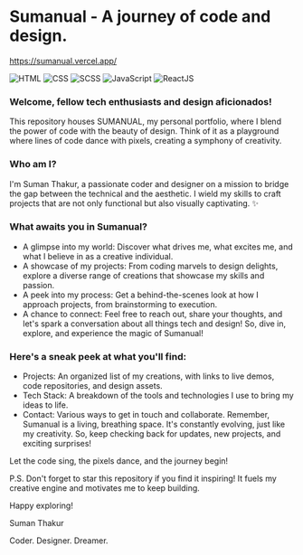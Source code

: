 # Sumanual - A journey of code and design.

https://sumanual.vercel.app/

![HTML](https://img.shields.io/badge/HTML5-E34F26?style=for-the-badge&logo=html5&logoColor=white)
![CSS](https://img.shields.io/badge/CSS3-1572B6?style=for-the-badge&logo=css3&logoColor=white)
![SCSS](https://img.shields.io/badge/SCSS-CC6699?style=for-the-badge&logo=sass&logoColor=white)
![JavaScript](https://img.shields.io/badge/JavaScript-F7DF1E?style=for-the-badge&logo=javascript&logoColor=black)
![ReactJS](https://img.shields.io/badge/React-61DAFB?style=for-the-badge&logo=react&logoColor=white)

### Welcome, fellow tech enthusiasts and design aficionados!
This repository houses SUMANUAL, my personal portfolio, where I blend the power of code with the beauty of design. Think of it as a playground where lines of code dance with pixels, creating a symphony of creativity.

### Who am I?
I'm Suman Thakur, a passionate coder and designer on a mission to bridge the gap between the technical and the aesthetic. I wield my skills to craft projects that are not only functional but also visually captivating. ✨

### What awaits you in Sumanual?
- A glimpse into my world: Discover what drives me, what excites me, and what I believe in as a creative individual.
- A showcase of my projects: From coding marvels to design delights, explore a diverse range of creations that showcase my skills and passion.
- A peek into my process: Get a behind-the-scenes look at how I approach projects, from brainstorming to execution.
- A chance to connect: Feel free to reach out, share your thoughts, and let's spark a conversation about all things tech and design!
So, dive in, explore, and experience the magic of Sumanual!

### Here's a sneak peek at what you'll find:
- Projects: An organized list of my creations, with links to live demos, code repositories, and design assets.
- Tech Stack: A breakdown of the tools and technologies I use to bring my ideas to life.
- Contact: Various ways to get in touch and collaborate.
Remember, Sumanual is a living, breathing space. It's constantly evolving, just like my creativity. So, keep checking back for updates, new projects, and exciting surprises!

Let the code sing, the pixels dance, and the journey begin!

P.S. Don't forget to star this repository if you find it inspiring! It fuels my creative engine and motivates me to keep building.

Happy exploring!

Suman Thakur

Coder. Designer. Dreamer.